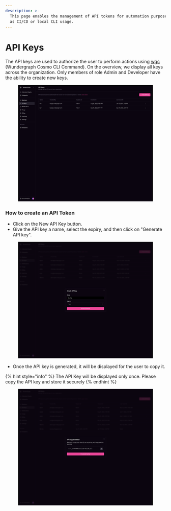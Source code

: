 ```yaml
---
description: >-
  This page enables the management of API tokens for automation purposes, such
  as CI/CD or local CLI usage.
---
```


# API Keys

The API keys are used to authorize the user to perform actions using [wgc](broken-reference) (Wundergraph Cosmo CLI Command). On the overview, we display all keys across the organization. Only members of role Admin and Developer have the ability to create new keys.

<figure><img src="../../.gitbook/assets/api-keys (3).png" alt=""><figcaption></figcaption></figure>

### How to create an API Token

* Click on the New API Key button.
* Give the API key a name, select the expiry, and then click on "Generate API key".

<figure><img src="../../.gitbook/assets/new-api-key.png" alt=""><figcaption></figcaption></figure>

* Once the API key is generated, it will be displayed for the user to copy it.

{% hint style="info" %}
The API Key will be displayed only once. Please copy the API key and store it securely
{% endhint %}

<figure><img src="../../.gitbook/assets/api-key-created.png" alt=""><figcaption></figcaption></figure>
